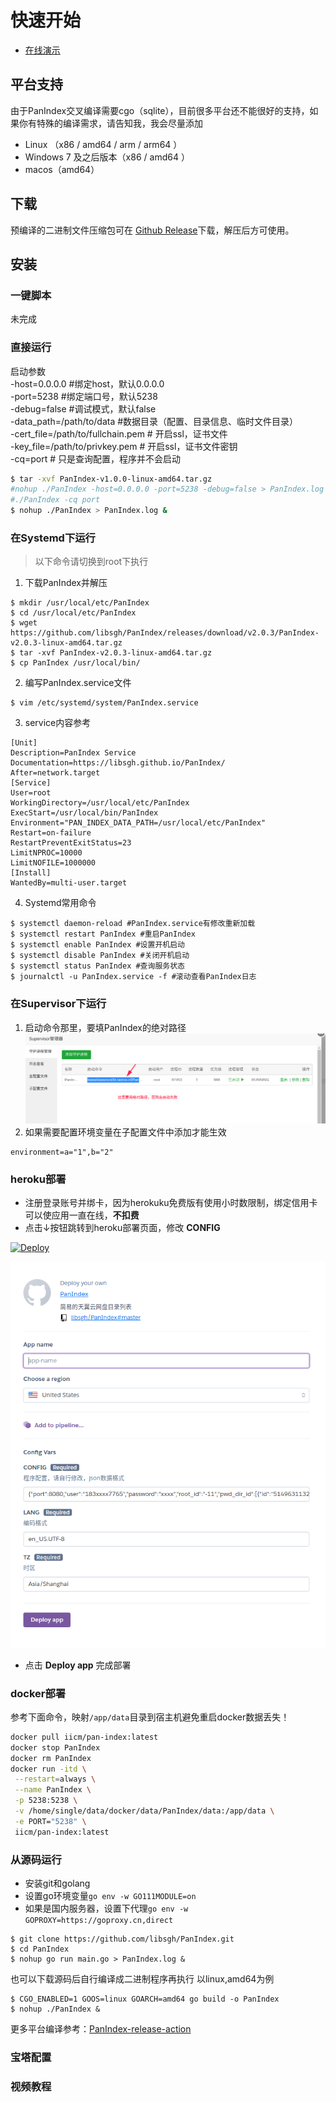 # 快速开始
- [在线演示](https://t1.netrss.cf "https://t1.netrss.cf")

## 平台支持
由于PanIndex交叉编译需要cgo（sqlite），目前很多平台还不能很好的支持，如果你有特殊的编译需求，请告知我，我会尽量添加
- Linux （x86 / amd64 / arm / arm64 ）
- Windows 7 及之后版本（x86 / amd64 ）
- macos（amd64）

## 下载
预编译的二进制文件压缩包可在 [Github Release](https://github.com/libsgh/PanIndex/releases "release")下载，解压后方可使用。

## 安装

### 一键脚本
未完成
### 直接运行
启动参数<br>
-host=0.0.0.0 #绑定host，默认0.0.0.0<br>
-port=5238 #绑定端口号，默认5238<br>
-debug=false #调试模式，默认false<br>
-data_path=/path/to/data #数据目录（配置、目录信息、临时文件目录）<br>
-cert_file=/path/to/fullchain.pem # 开启ssl，证书文件<br>
-key_file=/path/to/privkey.pem # 开启ssl，证书文件密钥<br>
-cq=port # 只是查询配置，程序并不会启动
```bash
$ tar -xvf PanIndex-v1.0.0-linux-amd64.tar.gz
#nohup ./PanIndex -host=0.0.0.0 -port=5238 -debug=false > PanIndex.log &
#./PanIndex -cq port
$ nohup ./PanIndex > PanIndex.log &
```
### 在Systemd下运行
> 以下命令请切换到root下执行

1. 下载PanIndex并解压
```
$ mkdir /usr/local/etc/PanIndex
$ cd /usr/local/etc/PanIndex
$ wget https://github.com/libsgh/PanIndex/releases/download/v2.0.3/PanIndex-v2.0.3-linux-amd64.tar.gz
$ tar -xvf PanIndex-v2.0.3-linux-amd64.tar.gz
$ cp PanIndex /usr/local/bin/
```
2. 编写PanIndex.service文件
```
$ vim /etc/systemd/system/PanIndex.service
```
3. service内容参考
```
[Unit]
Description=PanIndex Service
Documentation=https://libsgh.github.io/PanIndex/
After=network.target
[Service]
User=root
WorkingDirectory=/usr/local/etc/PanIndex
ExecStart=/usr/local/bin/PanIndex
Environment="PAN_INDEX_DATA_PATH=/usr/local/etc/PanIndex"
Restart=on-failure
RestartPreventExitStatus=23
LimitNPROC=10000
LimitNOFILE=1000000
[Install]
WantedBy=multi-user.target
```

4. Systemd常用命令
```
$ systemctl daemon-reload #PanIndex.service有修改重新加载
$ systemctl restart PanIndex #重启PanIndex
$ systemctl enable PanIndex #设置开机启动
$ systemctl disable PanIndex #关闭开机启动
$ systemctl status PanIndex #查询服务状态
$ journalctl -u PanIndex.service -f #滚动查看PanIndex日志
```

### 在Supervisor下运行

1. 启动命令那里，要填PanIndex的绝对路径
![](_images/Supervisor.png)
2. 如果需要配置环境变量在子配置文件中添加才能生效

```
environment=a="1",b="2"
```

### heroku部署

- 注册登录账号并绑卡，因为herokuku免费版有使用小时数限制，绑定信用卡可以使应用一直在线，**不扣费**
- 点击↓按钮跳转到heroku部署页面，修改 **CONFIG**

[![Deploy](https://www.herokucdn.com/deploy/button.png)](https://heroku.com/deploy?template=https://github.com/libsgh/PanIndex)

![](_images/1-2.png)
- 点击 **Deploy app** 完成部署

### docker部署
参考下面命令，映射`/app/data`目录到宿主机避免重启docker数据丢失！
```bash
docker pull iicm/pan-index:latest
docker stop PanIndex
docker rm PanIndex
docker run -itd \
 --restart=always \
 --name PanIndex \
 -p 5238:5238 \
 -v /home/single/data/docker/data/PanIndex/data:/app/data \
 -e PORT="5238" \
 iicm/pan-index:latest
```
### 从源码运行
- 安装git和golang
- 设置go环境变量`go env -w GO111MODULE=on`
- 如果是国内服务器，设置下代理`go env -w GOPROXY=https://goproxy.cn,direct`
```
$ git clone https://github.com/libsgh/PanIndex.git
$ cd PanIndex
$ nohup go run main.go > PanIndex.log &
```
也可以下载源码后自行编译成二进制程序再执行
以linux,amd64为例
```
$ CGO_ENABLED=1 GOOS=linux GOARCH=amd64 go build -o PanIndex
$ nohup ./PanIndex &
```
更多平台编译参考：[PanIndex-release-action](https://github.com/libsgh/PanIndex-release-action)
### 宝塔配置
### 视频教程
